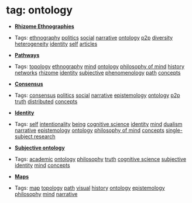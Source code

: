 
# tag: ontology

 * **[Rhizome Ethnographies](../content/articles/RhizomeEthnographies.md)**

  * Tags:  <a class="tag" href="#!tags/ethnography.md">ethnography</a>  <a class="tag" href="#!tags/politics.md">politics</a>  <a class="tag" href="#!tags/social.md">social</a>  <a class="tag" href="#!tags/narrative.md">narrative</a>  <a class="tag" href="#!tags/ontology.md">ontology</a>  <a class="tag" href="#!tags/p2p.md">p2p</a>  <a class="tag" href="#!tags/diversity.md">diversity</a>  <a class="tag" href="#!tags/heterogeneity.md">heterogeneity</a>  <a class="tag" href="#!tags/identity.md">identity</a>  <a class="tag" href="#!tags/self.md">self</a>  <a class="tag" href="#!tags/articles.md">articles</a>
 * **[Pathways](../content/concepts/pathways.md)**

  * Tags:  <a class="tag" href="#!tags/topology.md">topology</a>  <a class="tag" href="#!tags/ethnography.md">ethnography</a>  <a class="tag" href="#!tags/mind.md">mind</a>  <a class="tag" href="#!tags/ontology.md">ontology</a>  <a class="tag" href="#!tags/philosophy of mind.md">philosophy of mind</a>  <a class="tag" href="#!tags/history.md">history</a>  <a class="tag" href="#!tags/networks.md">networks</a>  <a class="tag" href="#!tags/rhizome.md">rhizome</a>  <a class="tag" href="#!tags/identity.md">identity</a>  <a class="tag" href="#!tags/subjective.md">subjective</a>  <a class="tag" href="#!tags/phenomenology.md">phenomenology</a>  <a class="tag" href="#!tags/path.md">path</a>  <a class="tag" href="#!tags/concepts.md">concepts</a>
 * **[Consensus](../content/concepts/consensus.md)**

  * Tags:  <a class="tag" href="#!tags/consensus.md">consensus</a>  <a class="tag" href="#!tags/politics.md">politics</a>  <a class="tag" href="#!tags/social.md">social</a>  <a class="tag" href="#!tags/narrative.md">narrative</a>  <a class="tag" href="#!tags/epistemology.md">epistemology</a>  <a class="tag" href="#!tags/ontology.md">ontology</a>  <a class="tag" href="#!tags/p2p.md">p2p</a>  <a class="tag" href="#!tags/truth.md">truth</a>  <a class="tag" href="#!tags/distributed.md">distributed</a>  <a class="tag" href="#!tags/concepts.md">concepts</a>
 * **[Identity](../content/concepts/identity.md)**

  * Tags:  <a class="tag" href="#!tags/self.md">self</a>  <a class="tag" href="#!tags/intentionality.md">intentionality</a>  <a class="tag" href="#!tags/being.md">being</a>  <a class="tag" href="#!tags/cognitive science.md">cognitive science</a>  <a class="tag" href="#!tags/identity.md">identity</a>  <a class="tag" href="#!tags/mind.md">mind</a>  <a class="tag" href="#!tags/dualism.md">dualism</a>  <a class="tag" href="#!tags/narrative.md">narrative</a>  <a class="tag" href="#!tags/epistemology.md">epistemology</a>  <a class="tag" href="#!tags/ontology.md">ontology</a>  <a class="tag" href="#!tags/philosophy of mind.md">philosophy of mind</a>  <a class="tag" href="#!tags/concepts.md">concepts</a>  <a class="tag" href="#!tags/single-subject research.md">single-subject research</a>
 * **[Subjective ontology](../content/concepts/subjective_ontology.md)**

  * Tags:  <a class="tag" href="#!tags/academic.md">academic</a>  <a class="tag" href="#!tags/ontology.md">ontology</a>  <a class="tag" href="#!tags/philosophy.md">philosophy</a>  <a class="tag" href="#!tags/truth.md">truth</a>  <a class="tag" href="#!tags/cognitive science.md">cognitive science</a>  <a class="tag" href="#!tags/subjective.md">subjective</a>  <a class="tag" href="#!tags/identity.md">identity</a>  <a class="tag" href="#!tags/mind.md">mind</a>  <a class="tag" href="#!tags/concepts.md">concepts</a>
 * **[Maps](../content/notebook/maps.md)**

  * Tags:  <a class="tag" href="#!tags/map.md">map</a>  <a class="tag" href="#!tags/topology.md">topology</a>  <a class="tag" href="#!tags/path.md">path</a>  <a class="tag" href="#!tags/visual.md">visual</a>  <a class="tag" href="#!tags/history.md">history</a>  <a class="tag" href="#!tags/ontology.md">ontology</a>  <a class="tag" href="#!tags/epistemology.md">epistemology</a>  <a class="tag" href="#!tags/philosophy.md">philosophy</a>  <a class="tag" href="#!tags/mind.md">mind</a>  <a class="tag" href="#!tags/narrative.md">narrative</a>
